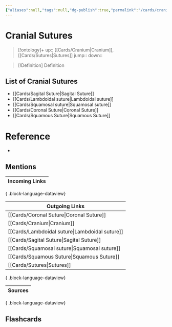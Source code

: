 ```yaml
---
{"aliases":null,"tags":null,"dg-publish":true,"permalink":"/cards/cranial-sutures/","dgPassFrontmatter":true}
---
```


# Cranial Sutures

> [!ontology]+
> up:: [[Cards/Cranium\|Cranium]], [[Cards/Sutures\|Sutures]]
> jump:: 
> down:: 

> [!Definition] Definition
> 

## List of Cranial Sutures
- [[Cards/Sagital Suture\|Sagital Suture]]
- [[Cards/Lambdoidal suture\|Lambdoidal suture]]
- [[Cards/Squamosal suture\|Squamosal suture]]
- [[Cards/Coronal Suture\|Coronal Suture]]
- [[Cards/Squamous Suture\|Squamous Suture]]

# Reference
- 

## Mentions
| Incoming Links |
| -------------- |

{ .block-language-dataview}

| Outgoing Links                                    |
| ------------------------------------------------- |
| [[Cards/Coronal Suture\|Coronal Suture]]       |
| [[Cards/Cranium\|Cranium]]                     |
| [[Cards/Lambdoidal suture\|Lambdoidal suture]] |
| [[Cards/Sagital Suture\|Sagital Suture]]       |
| [[Cards/Squamosal suture\|Squamosal suture]]   |
| [[Cards/Squamous Suture\|Squamous Suture]]     |
| [[Cards/Sutures\|Sutures]]                     |

{ .block-language-dataview}

| Sources |
| ------- |

{ .block-language-dataview}

## Flashcards 
